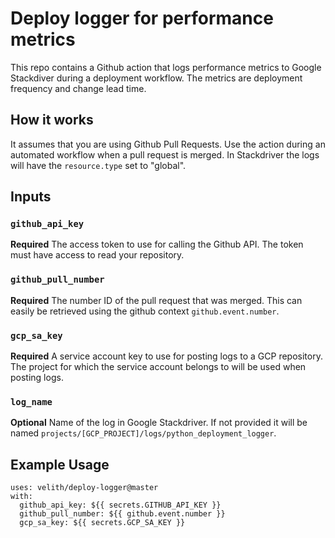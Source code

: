 # Deploy logger for performance metrics

This repo contains a Github action that logs performance metrics to Google Stackdiver during a deployment workflow. The metrics are deployment frequency and change lead time.

## How it works

It assumes that you are using Github Pull Requests. Use the action during an automated workflow when a pull request is merged. In Stackdriver the logs will have the `resource.type` set to "global".

## Inputs

### `github_api_key`

**Required** The access token to use for calling the Github API. The token must have access to read your repository.

### `github_pull_number`

**Required** The number ID of the pull request that was merged. This can easily be retrieved using the github context `github.event.number`.

### `gcp_sa_key`

**Required** A service account key to use for posting logs to a GCP repository. The project for which the service account belongs to will be used when posting logs.

### `log_name`

**Optional** Name of the log in Google Stackdriver. If not provided it will be named `projects/[GCP_PROJECT]/logs/python_deployment_logger`.

## Example Usage

    uses: velith/deploy-logger@master
    with:
      github_api_key: ${{ secrets.GITHUB_API_KEY }}
      github_pull_number: ${{ github.event.number }}
      gcp_sa_key: ${{ secrets.GCP_SA_KEY }}